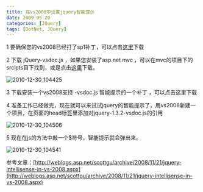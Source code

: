 ```yaml
---
title: 在vs2008中设置jquery智能提示
date: 2009-05-20
categories: [JQuery]
tags: [DotNet, JQuery]
---
```


1  要确保您的vs2008已经打了sp1补丁，可以点击[这里](http://www.microsoft.com/downloads/details.aspx?FamilyID=27673C47-B3B5-4C67-BD99-84E525B5CE61&displaylang=zh-cn)下载

2  下载 jQuery-vsdoc.js ，如果您安装了asp.net mvc ，可以在mvc的项目下的srcipts目下找到，或是点击[这里](http://docs.jquery.com/Downloading_jQuery#Download_jQuery)下载。

![2010-12-30_104425](http://fwhyy.com/img/post/2010-12-30_104425.gif)

3 下载安装一个vs2008支持 -vsdoc.js 智能提示的一个补丁 ，可以点击这里下载

4 准备工作已经做完，现在就可以来试试jquery的智能提示了，用vs2008新建一个项目，在页面的head标签里添加对jquery-1.3.2-vsdoc.js的引用

![2010-12-30_104506](http://fwhyy.com/img/post/2010-12-30_104506.gif)

5 现在在js的方法中敲一个$符号，智能提示就会弹出来。

![2010-12-30_104541](http://fwhyy.com/img/post/2010-12-30_104541.gif)

参考文章：[http://weblogs.asp.net/scottgu/archive/2008/11/21/jquery-intellisense-in-vs-2008.aspx](http://weblogs.asp.net/scottgu/archive/2008/11/21/jquery-intellisense-in-vs-2008.aspx)


